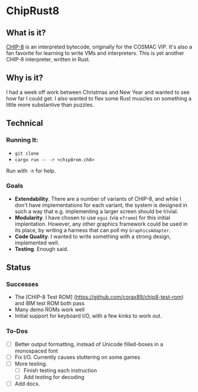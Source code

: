 # ChipRust8

## What is it?

[CHIP-8](https://en.wikipedia.org/wiki/CHIP-8) is an interpreted bytecode, originally for the COSMAC VIP.  It's also a 
fan favorite for learning to write VMs and interpreters.  This is yet another CHIP-8 interpreter, written in Rust.

## Why is it?

I had a week off work between Christmas and New Year and wanted to see how far I could get.  I also wanted to flex some
Rust muscles on something a little more substantive than puzzles.

## Technical

### Running It:
* `git clone`
* `cargo run -- -r <chip8rom.ch8>`

Run with `-h` for help.

### Goals
* **Extendability**.  There are a number of variants of CHIP-8, and while I don't have implementations for 
each variant, the system is designed in such a way that e.g. implementing a larger screen should be trivial.
* **Modularity**. I have chosen to use `egui` (via `eframe`) for this initial implentation.  However, any other graphics
framework could be used in its place, by writing a harness that can poll my `GraphicsAdapter`.
* **Code Quality**. I wanted to write something with a strong design, implemented well.
* **Testing**. Enough said.

## Status
### Successes
* The [CHIP-8 Test ROM] (https://github.com/corax89/chip8-test-rom) and IBM test ROM both pass
* Many demo ROMs work well
* Initial support for keyboard I/O, with a few kinks to work out.

### To-Dos
- [ ] Better output formatting, instead of Unicode filled-boxes in a monospaced font
- [ ] Fix I/O. Currently causes stuttering on some games
- [ ] More testing.
  - [ ] Finish testing each instruction
  - [ ] Add testing for decoding
- [ ] Add docs.
